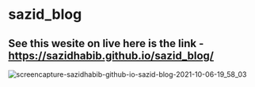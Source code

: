 # sazid_blog

## See this wesite on live here is the link - https://sazidhabib.github.io/sazid_blog/


![screencapture-sazidhabib-github-io-sazid-blog-2021-10-06-19_58_03](https://user-images.githubusercontent.com/68610034/136217562-5bcaa4a3-53b5-497f-b492-f95acf17dc61.png)
